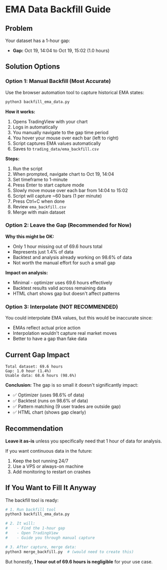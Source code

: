 # EMA Data Backfill Guide

## Problem

Your dataset has a 1-hour gap:
- **Gap:** Oct 19, 14:04 to Oct 19, 15:02 (1.0 hours)

## Solution Options

### Option 1: Manual Backfill (Most Accurate)

Use the browser automation tool to capture historical EMA states:

```bash
python3 backfill_ema_data.py
```

**How it works:**
1. Opens TradingView with your chart
2. Logs in automatically
3. You manually navigate to the gap time period
4. You hover your mouse over each bar (left to right)
5. Script captures EMA values automatically
6. Saves to `trading_data/ema_backfill.csv`

**Steps:**
1. Run the script
2. When prompted, navigate chart to Oct 19, 14:04
3. Set timeframe to 1-minute
4. Press Enter to start capture mode
5. Slowly move mouse over each bar from 14:04 to 15:02
6. Script will capture ~60 bars (1 per minute)
7. Press Ctrl+C when done
8. Review `ema_backfill.csv`
9. Merge with main dataset

### Option 2: Leave the Gap (Recommended for Now)

**Why this might be OK:**
- Only 1 hour missing out of 69.6 hours total
- Represents just 1.4% of data
- Backtest and analysis already working on 98.6% of data
- Not worth the manual effort for such a small gap

**Impact on analysis:**
- Minimal - optimizer uses 69.6 hours effectively
- Backtest results valid across remaining data
- HTML chart shows gap but doesn't affect patterns

### Option 3: Interpolate (NOT RECOMMENDED)

You could interpolate EMA values, but this would be inaccurate since:
- EMAs reflect actual price action
- Interpolation wouldn't capture real market moves
- Better to have a gap than fake data

## Current Gap Impact

```
Total dataset: 69.6 hours
Gap: 1.0 hour (1.4%)
Usable data: 68.6 hours (98.6%)
```

**Conclusion:** The gap is so small it doesn't significantly impact:
- ✅ Optimizer (uses 98.6% of data)
- ✅ Backtest (runs on 98.6% of data)
- ✅ Pattern matching (9 user trades are outside gap)
- ✅ HTML chart (shows gap clearly)

## Recommendation

**Leave it as-is** unless you specifically need that 1 hour of data for analysis.

If you want continuous data in the future:
1. Keep the bot running 24/7
2. Use a VPS or always-on machine
3. Add monitoring to restart on crashes

## If You Want to Fill It Anyway

The backfill tool is ready:

```bash
# 1. Run backfill tool
python3 backfill_ema_data.py

# 2. It will:
#    - Find the 1-hour gap
#    - Open TradingView
#    - Guide you through manual capture

# 3. After capture, merge data:
python3 merge_backfill.py  # (would need to create this)
```

But honestly, **1 hour out of 69.6 hours is negligible** for your use case.
